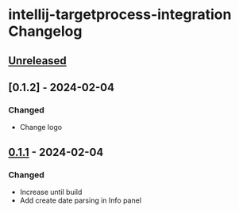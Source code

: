 <!-- Keep a Changelog guide -> https://keepachangelog.com -->

# intellij-targetprocess-integration Changelog

## [Unreleased]

## [0.1.2] - 2024-02-04

### Changed

- Change logo

## [0.1.1] - 2024-02-04

### Changed

- Increase until build
- Add create date parsing in Info panel

[Unreleased]: https://github.com/stefanosansone/intellij-targetprocess-integration/compare/v0.1.1...HEAD
[0.1.1]: https://github.com/stefanosansone/intellij-targetprocess-integration/commits/v0.1.1
